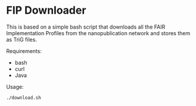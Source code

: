 # FIP Downloader

This is based on a simple bash script that downloads all the FAIR Implementation Profiles
from the nanopublication network and stores them as TriG files.

Requirements:

- bash
- curl
- Java

Usage:

    ./download.sh
